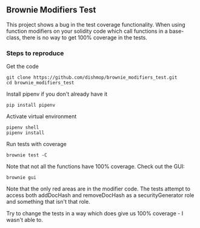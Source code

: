 ## Brownie Modifiers Test
This project shows a bug in the test coverage functionality. When using function modifiers on your solidity code which call functions in a base-class, there is no way to get 100% coverage in the tests. 

### Steps to reproduce
Get the code

    git clone https://github.com/dishmop/brownie_modifiers_test.git
    cd brownie_modifiers_test
    
Install pipenv if you don't already have it

    pip install pipenv
    
Activate virtual environment

    pipenv shell
    pipenv install
    
Run tests with coverage
 
    brownie test -C

    
Note that not all the functions have 100% coverage. Check out the GUI:
 
    brownie gui
    
Note that the only red areas are in the modifier code. The tests attempt to access both addDocHash and removeDocHash as a securityGenerator role and something that isn't that role.

Try to change the tests in a way which does give us 100% coverage - I wasn't able to.





